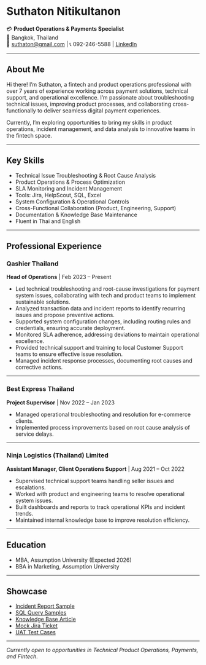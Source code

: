 # Suthaton Nitikultanon

💳 **Product Operations & Payments Specialist**  
📍 Bangkok, Thailand  
📧 suthaton@gmail.com | 📞 092-246-5588 | [LinkedIn](#)

---

## About Me

Hi there! I’m Suthaton, a fintech and product operations professional with over 7 years of experience working across payment solutions, technical support, and operational excellence. I’m passionate about troubleshooting technical issues, improving product processes, and collaborating cross-functionally to deliver seamless digital payment experiences.  

Currently, I’m exploring opportunities to bring my skills in product operations, incident management, and data analysis to innovative teams in the fintech space.

---

## Key Skills

- Technical Issue Troubleshooting & Root Cause Analysis
- Product Operations & Process Optimization
- SLA Monitoring and Incident Management
- Tools: Jira, HelpScout, SQL, Excel
- System Configuration & Operational Controls
- Cross-Functional Collaboration (Product, Engineering, Support)
- Documentation & Knowledge Base Maintenance
- Fluent in Thai and English

---

## Professional Experience

### Qashier Thailand
**Head of Operations** | Feb 2023 – Present

- Led technical troubleshooting and root-cause investigations for payment system issues, collaborating with tech and product teams to implement sustainable solutions.
- Analyzed transaction data and incident reports to identify recurring issues and propose preventive actions.
- Supported system configuration changes, including routing rules and credentials, ensuring accurate deployment.
- Monitored SLA adherence, addressing deviations to maintain operational excellence.
- Provided technical support and training to local Customer Support teams to ensure effective issue resolution.
- Managed incident response processes, documenting root causes and corrective actions.

---

### Best Express Thailand
**Project Supervisor** | Nov 2022 – Jan 2023

- Managed operational troubleshooting and resolution for e-commerce clients.
- Implemented process improvements based on root cause analysis of service delays.

---

### Ninja Logistics (Thailand) Limited
**Assistant Manager, Client Operations Support** | Aug 2021 – Oct 2022

- Supervised technical support teams handling seller issues and escalations.
- Worked with product and engineering teams to resolve operational system issues.
- Built dashboards and reports to track operational KPIs and incident trends.
- Maintained internal knowledge base to improve resolution efficiency.

---

## Education

- MBA, Assumption University (Expected 2026)
- BBA in Marketing, Assumption University

---

## Showcase

- [Incident Report Sample](./showcase/incident_report_sample.md)
- [SQL Query Samples](./showcase/sample_sql_queries.sql)
- [Knowledge Base Article](./showcase/knowledge_base_sample.md)
- [Mock Jira Ticket](./showcase/mock_jira_ticket.md)
- [UAT Test Cases](./showcase/uat_test_cases.md)

---

*Currently open to opportunities in Technical Product Operations, Payments, and Fintech.*
